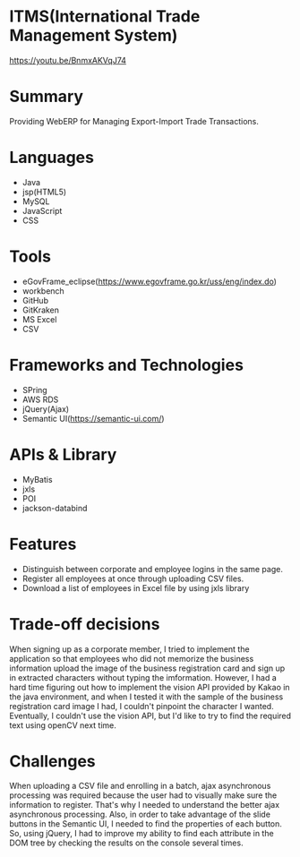 # ITMS(International Trade Management System)
https://youtu.be/BnmxAKVqJ74

# Summary
Providing WebERP for Managing Export-Import Trade Transactions.

# Languages
* Java
* jsp(HTML5)
* MySQL
* JavaScript
* CSS

# Tools
* eGovFrame_eclipse(https://www.egovframe.go.kr/uss/eng/index.do)
* workbench
* GitHub
* GitKraken
* MS Excel
* CSV

# Frameworks and Technologies
* SPring
* AWS RDS
* jQuery(Ajax)
* Semantic UI(https://semantic-ui.com/)

# APIs & Library
* MyBatis
* jxls
* POI
* jackson-databind

# Features
* Distinguish between corporate and employee logins in the same page.
* Register all employees at once through uploading CSV files.
* Download a list of employees in Excel file by using jxls library

# Trade-off decisions
When signing up as a corporate member, I tried to implement the application so that employees who did not memorize the business information upload the image of the business registration card and sign up in extracted characters without typing the imformation.
However, I had a hard time figuring out how to implement the vision API provided by Kakao in the java environment, and when I tested it with the sample of the business registration card image I had, I couldn't pinpoint the character I wanted.
Eventually, I couldn't use the vision API, but I'd like to try to find the required text using openCV next time.

# Challenges
When uploading a CSV file and enrolling in a batch, ajax asynchronous processing was required because the user had to visually make sure the information to register. That's why I needed to understand the better ajax asynchronous processing.
Also, in order to take advantage of the slide buttons in the Semantic UI, I needed to find the properties of each button. So, using jQuery, I had to improve my ability to find each attribute in the DOM tree by checking the results on the console several times.
